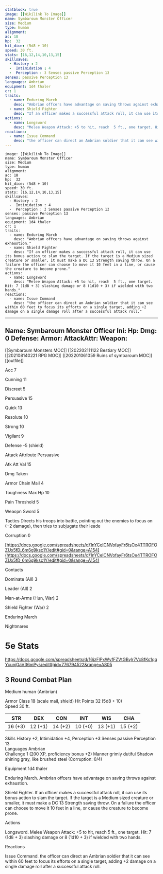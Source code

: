 ```yaml
---
statblock: true
image: [[Wikilink To Image]]
name: Symbaroum Monster Officer
size: Medium
type: human
alignment:
ac: 18
hp:  32
hit_dice: (5d8 + 10)
speed: 30 ft.
stats: [16,12,14,10,13,15]
skillsaves:
  - History : 2
  -  Intimidation : 4
  -  Perception : 3 Senses passive Perception 13
senses: passive Perception 13
languages: Ambrian
equipment: 1d4 thaler
cr: 1
traits:
  - name: Enduring March
    desc: "Ambrian offcers have advantage on saving throws against exhaustion."
  - name: Shield Fighter
    desc: "If an officer makes a successful attack roll, it can use its bonus action to slam the target. If the target is a Medium sized creature or smaller, it must make a DC 13 Strength saving throw. On a failure the officer can choose to move it 10 feet in a line, or cause the creature to become prone."
actions:
  - name: Longsword
    desc: "Melee Weapon Attack: +5 to hit, reach  5 ft., one target. Hit: 7 (1d8 + 3) slashing damage or 8 (1d10 + 3) if wielded with two hands."
reactions:
  - name: Issue Command
    desc: "the officer can direct an Ambrian soldier that it can see within 60 feet to focus its efforts on a single target, adding +2 damage on a single damage roll after a successful attack roll."
---
```

```statblock
image: [[Wikilink To Image]]
name: Symbaroum Monster Officer
size: Medium
type: human
alignment:
ac: 18
hp:  32
hit_dice: (5d8 + 10)
speed: 30 ft.
stats: [16,12,14,10,13,15]
skillsaves:
  - History : 2
  -  Intimidation : 4
  -  Perception : 3 Senses passive Perception 13
senses: passive Perception 13
languages: Ambrian
equipment: 1d4 thaler
cr: 1
traits:
  - name: Enduring March
    desc: "Ambrian offcers have advantage on saving throws against exhaustion."
  - name: Shield Fighter
    desc: "If an officer makes a successful attack roll, it can use its bonus action to slam the target. If the target is a Medium sized creature or smaller, it must make a DC 13 Strength saving throw. On a failure the officer can choose to move it 10 feet in a line, or cause the creature to become prone."
actions:
  - name: Longsword
    desc: "Melee Weapon Attack: +5 to hit, reach  5 ft., one target. Hit: 7 (1d8 + 3) slashing damage or 8 (1d10 + 3) if wielded with two hands."
reactions:
  - name: Issue Command
    desc: "the officer can direct an Ambrian soldier that it can see within 60 feet to focus its efforts on a single target, adding +2 damage on a single damage roll after a successful attack roll."
```
---
Name: Symbaroum Monster Officer 
Ini: 
Hp: 
Dmg: 0
Defense: 
Armor: 
AttackAttr: 
Weapon: 
---
[[Symbaroum Monsters MOC]]
[[202202111122 Bestiary MOC]]
[[202108140221 RPG MOC]]
[[202201061059 Ruins of symbaroum MOC]]
[[outfile]]


Acc 7

Cunning 11

Discreet 5

Persuasive 15

Quick 13

Resolute 10

Strong 10

Vigilant 9

Defense -5 (shield)

Attack Attribute Persuasive

Atk Att Val 15

Dmg Taken

Armor Chain Mail 4

Toughness Max Hp 10

Pain Threshold 5

Weaopn Sword 5

Tactics Directs his troops into battle, pointing out the enemies to focus on (+2 damage), then tries to subjugate their leade

Corruption 0

[https://docs.google.com/spreadsheets/d/1nYCeICNVofayFr6tsOe4TTROFOZUx5fD_6m6g9ksc1Y/edit#gid=0&range=A154](https://docs.google.com/spreadsheets/d/1nYCeICNVofayFr6tsOe4TTROFOZUx5fD_6m6g9ksc1Y/edit#gid=0&range=A154)

Contacts

Dominate (All) 3

Leader (All) 2

Man-at-Arms (Hun, War) 2

Shield Fighter (War) 2

Enduring March

Nightmares

# 5e Stats 
https://docs.google.com/spreadsheets/d/16jzFlPxWvfFZVtGBylr7Vc8fKc1qqYcunjOaV36mPys/edit#gid=776794522&range=A805
## 3 Round Combat Plan

Medium human (Ambrian)

Armor Class 18 (scale mail, shield) 
Hit Points 32 (5d8 + 10)  
Speed 30 ft.

| STR     | DEX     | CON     | INT     | WIS     | CHA     |
| ------- | ------- | ------- | ------- | ------- | ------- |
| 16 (+3) | 12 (+1) | 14 (+2) | 10 (+0) | 13 (+1) | 15 (+2) |

Skills History +2, Intimidation +4, Perception +3 Senses passive Perception 13  
Languages Ambrian  
Challenge 1 (200 XP, proficiency bonus +2) 
Manner grimly dutiful
Shadow shining gray, like brushed steel (Corruption: 0/4)

Equipment 1d4 thaler

Enduring March. Ambrian offcers have advantage on saving throws against exhaustion.

Shield Fighter. If an officer makes a successful attack roll, it can use its bonus action to slam the target. If the target is a Medium sized creature or smaller, it must make a DC 13 Strength saving throw. On a failure the officer can choose to move it 10 feet in a line, or cause the creature to become prone.

Actions

Longsword. Melee Weapon Attack: +5 to hit, reach  5 ft., one target. Hit: 7 (1d8 + 3) slashing damage or 8 (1d10 + 3) if wielded with two hands.

Reactions

Issue Command. the officer can direct an Ambrian soldier that it can see within 60 feet to focus its efforts on a single target, adding +2 damage on a single damage roll after a successful attack roll.





